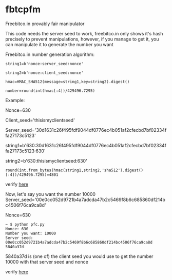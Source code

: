 # fbtcpfm
Freebitco.in provably fair manipulator

This code needs the server seed to work, freebitco.in only shows it's hash precisely to prevent manipulations, however, if you manage to get it, you can manipulate it to generate the number you want

Freebitco.in number generation algorithm:

```
string1=b'nonce:server_seed:nonce'
```

```string2=b'nonce:client_seed:nonce'```

```hmac=HMAC_SHA512(message=string1,key=string2).digest()```

```number=round(int(hmac[:4])/429496.7295)```

Example:

Nonce=630

Client_seed='thisismyclientseed'

Server_seed='30d1631c26f495fdf9044df0776ec4b051af2cfecbd7bf02334ffa27173c5123'

string1=b'630:30d1631c26f495fdf9044df0776ec4b051af2cfecbd7bf02334ffa27173c5123:630'

string2=b'630:thisismyclientseed:630'

`round(int.from_bytes(hmac(string1,string2,'sha512').digest()[:4])/429496.7295)=4801`

verify [here](https://s3.amazonaws.com/roll-verifier/verify.html?server_seed=30d1631c26f495fdf9044df0776ec4b051af2cfecbd7bf02334ffa27173c5123&client_seed=thisismyclientseed&server_seed_hash=902beff3bef3a8ce6bfb1a9c41f9e4d0a36172a27e105a5ee9a08528749d26eb&nonce=630)

Now, let's say you want the number 10000
Server_seed='00e0cc052d9721b4a7adcda47b2c5469f8b6c685860df214bc4506f76ca9ca8d'

Nonce=630

```
~ $ python pfc.py
Nonce: 630
Number you want: 10000
Server seed: 00e0cc052d9721b4a7adcda47b2c5469f8b6c685860df214bc4506f76ca9ca8d
5840a37d
```

5840a37d is (one of) the client seed you would use to get the number 10000 with that server seed and nonce

verify [here](https://s3.amazonaws.com/roll-verifier/verify.html?server_seed=00e0cc052d9721b4a7adcda47b2c5469f8b6c685860df214bc4506f76ca9ca8d&client_seed=5840a37d&server_seed_hash=0dbccb2c616135da003fb4856e8217ab1c3cb7cedc2cdfbd7424058991671a21&nonce=630)
